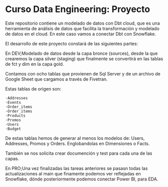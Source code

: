 # Curso Data Engineering: Proyecto

Este repositorio contiene un modelado de datos con Dbt cloud, que es una herramienta de análisis de datos que facilita la transformación y modelado de datos en el cloud. En este caso vamos a conectar Dbt con Snowflake. 

El desarrollo de este proyecto constará de las siguientes partes: 

En DEV;Modelado de datos desde la capa bronce (sources), desde la que crearemos la capa silver (staging) que finalmente
se convertirá en las tablas de fct y dim en la capa gold.


Contamos con ocho tablas que provienen de Sql Server y de un archivo de Google Sheet que cargamos a través de Fivetran. 

Estas tablas de origen son:

    ·Addresses
    ·Events
    ·Order_items
    ·Order_items
    ·Products
    ·Promos
    ·Users
    ·Budget

De estas tablas hemos de generar al menos los modelos de: Users, Addresses, Promos y Orders. Englobandolas en Dimensiones o Facts. 

También se nos solicita crear documención y test para cada una de las capas.

En PRO;Una vez finalizadas las tareas anteriores se pasasn todas las actualizaciones al main que finamente podemos ver reflejadas en Snowflake, dónde posteriormente podemos conectar Power BI, para EDA.

